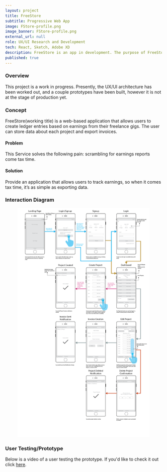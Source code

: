 ```yaml
---
layout: project
title: FreeStore
subtitle: Progressive Web App
image: FStore-profile.png
image_banner: FStore-profile.png
external_url: null
role: UX/UI Research and Development
tech: React, Sketch, Adobe XD
description: FreeStore is an app in development. The purpose of FreeStore is to offer part-time freelancers and students a place to manage their expenses and earnings.
published: true
---
```

### Overview
This project is a work in progress. Presently, the UX/UI architecture has been worked out, and a couple prototypes have been built, however it is not at the stage of production yet.

### Concept
FreeStore(working title) is a web-based application that allows users to create ledger entries based on earnings from their freelance gigs. The user can store data about each project and export invoices.

#### Problem
This Service solves the following pain: scrambling for earnings reports come tax time.

#### Solution
Provide an application that allows users to track earnings, so when it comes tax time, it’s as simple as exporting data.

### Interaction Diagram

<figure class="img-wrapper">
    <img src="/images/FStore/IntDiagram-01.png" class="img--centered" alt="Interaction diagram for an app">
</figure>

### User Testing/Prototype
Below is a video of a user testing the prototype. If you'd like to check it out click [here](https://xd.adobe.com/view/412ff0b7-32ff-49d2-a691-bca9a74a8131/).

